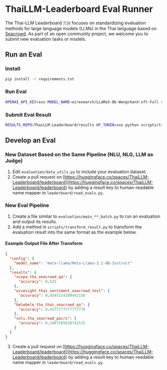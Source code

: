 
# ThaiLLM-Leaderboard Eval Runner

The Thai-LLM Leaderboard 🇹🇭 focuses on standardizing evaluation methods for large language models (LLMs) in the Thai language based on [Seacrowd](https://github.com/SEACrowd/seacrowd-experiments). As part of an open community project, we welcome you to submit new evaluation tasks or models.

## Run an Eval

### Install
```sh
pip install -r requirements.txt
```

### Run Eval
```sh
OPENAI_API_KEY=xxx MODEL_NAME=airesearch/LLaMa3-8b-WangchanX-sft-Full sh eval_only.sh
```

### Submit Eval Result
```sh
RESULTS_REPO=ThaiLLM-Leaderboard/results HF_TOKEN=xxx python scripts/transform_result.py $MODEL_NAME
```

## Develop an Eval

### New Dataset Based on the Same Pipeline (NLU, NLG, LLM as Judge)

1. Edit `evaluation/data_utils.py` to include your evaluation dataset.
2. Create a pull request on [https://huggingface.co/spaces/ThaiLLM-Leaderboard/leaderboard](https://huggingface.co/spaces/ThaiLLM-Leaderboard/leaderboard) by adding a result key to human-readable name mapper in `leaderboard/read_evals.py`.

### New Eval Pipeline

1. Create a file similar to `evaluation/main_**_batch.py` to run an evaluation and output its results.
2. Add a method in `scripts/transform_result.py` to transform the evaluation result into the same format as the example below.

#### Example Output File After Transform

```json
{
  "config": {
    "model_name": "meta-llama/Meta-Llama-3.1-8B-Instruct"
  },
  "results": {
    "xcopa_tha_seacrowd_qa": {
      "accuracy": 0.522
    },
    "wisesight_thai_sentiment_seacrowd_text": {
      "accuracy": 0.4545114189442156
    },
    "belebele_tha_thai_seacrowd_qa": {
      "accuracy": 0.4177777777777778
    },
    "xnli.tha_seacrowd_pairs": {
      "accuracy": 0.3407185628742515
    }
  }
}
```

3. Create a pull request on [https://huggingface.co/spaces/ThaiLLM-Leaderboard/leaderboard](https://huggingface.co/spaces/ThaiLLM-Leaderboard/leaderboard) by adding a result key to human-readable name mapper in `leaderboard/read_evals.py`.